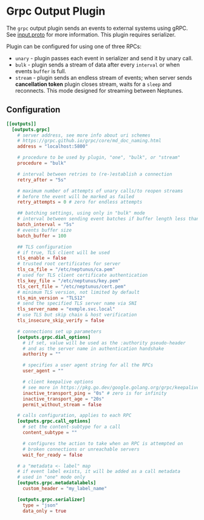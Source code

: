 # Grpc Output Plugin

The `grpc` output plugin sends an events to external systems using gRPC. See [input.proto](../../common/grpc/input.proto) for more information. This plugin requires serializer.

Plugin can be configured for using one of three RPCs:
 - `unary` - plugin passes each event in serializer and send it by unary call.
 - `bulk` - plugin sends a stream of data after every `interval` or when events `buffer` is full.
 - `stream` - plugin sends an endless stream of events; when server sends **cancellation token** plugin closes stream, waits for a `sleep` and reconnects. This mode designed for streaming between Neptunes.

## Configuration
```toml
[[outputs]]
  [outputs.grpc]
    # server address, see more info about uri schemes
    # https://grpc.github.io/grpc/core/md_doc_naming.html
    address = "localhost:5800"

    # procedure to be used by plugin, "one", "bulk", or "stream"
    procedure = "bulk"

    # interval between retries to (re-)establish a connection
    retry_after = "5s"

    # maximum number of attempts of unary calls/to reopen streams
    # before the event will be marked as failed
    retry_attempts = 0 # zero for endless attempts

    ## batching settings, using only in "bulk" mode
    # interval between sending event batches if buffer length less than it's capacity
    batch_interval = "5s"
    # events buffer size
    batch_buffer = 100

    ## TLS configuration
    # if true, TLS client will be used
    tls_enable = false
    # trusted root certificates for server
    tls_ca_file = "/etc/neptunus/ca.pem"
    # used for TLS client certificate authentication
    tls_key_file = "/etc/neptunus/key.pem"
    tls_cert_file = "/etc/neptunus/cert.pem"
    # minimum TLS version, not limited by default
    tls_min_version = "TLS12"
    # send the specified TLS server name via SNI
    tls_server_name = "exmple.svc.local"
    # use TLS but skip chain & host verification
    tls_insecure_skip_verify = false

    # connections set up parameters
    [outputs.grpc.dial_options]
      # if set, value will be used as the :authority pseudo-header 
      # and as the server name in authentication handshake
      authority = ""

      # specifies a user agent string for all the RPCs
      user_agent = ""

      # client keepalive options
      # see more in https://pkg.go.dev/google.golang.org/grpc/keepalive#ClientParameters
      inactive_transport_ping = "0s" # zero is for infinity
      inactive_transport_age = "20s"
      permit_without_stream = false

    # calls configuration, applies to each RPC
    [outputs.grpc.call_options]
      # set the content-subtype for a call
      content_subtype = ""

      # configures the action to take when an RPC is attempted on 
      # broken connections or unreachable servers
      wait_for_ready = false

    # a "metadata <- label" map
    # if event label exists, it will be added as a call metadata
    # used in "one" mode only
    [outputs.grpc.metadatalabels]
      custom_header = "my_label_name"

    [outputs.grpc.serializer]
      type = "json"
      data_only = true
```
